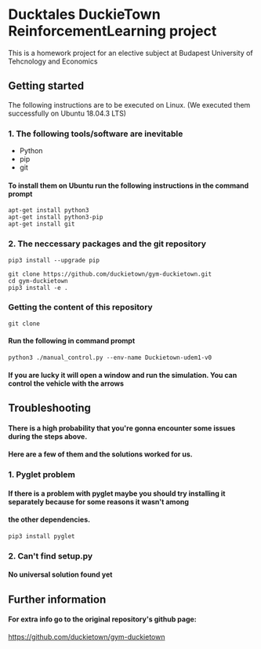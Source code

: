 # Ducktales DuckieTown ReinforcementLearning project
This is a homework project for an elective subject at Budapest University of Tehcnology and Economics 

## Getting started

The following instructions are to be executed on Linux. (We executed them successfully on Ubuntu 18.04.3 LTS)

### 1. The following tools/software are inevitable

- Python
- pip
- git

#### To install them on Ubuntu run the following instructions in the command prompt
```
apt-get install python3
apt-get install python3-pip
apt-get install git
```
### 2. The neccessary packages and the git repository
```
pip3 install --upgrade pip

git clone https://github.com/duckietown/gym-duckietown.git
cd gym-duckietown
pip3 install -e .
```
### Getting the content of this repository
```
git clone 
```
#### Run the following in command prompt
```
python3 ./manual_control.py --env-name Duckietown-udem1-v0
```
#### If you are lucky it will open a window and run the simulation. You can control the vehicle with the arrows

## Troubleshooting

#### There is a high probability that you're gonna encounter some issues during the steps above.
#### Here are a few of them and the solutions worked for us.

### 1. Pyglet problem
#### If there is a problem with pyglet maybe you should try installing it separately because for some reasons it wasn't among
#### the other dependencies.
```
pip3 install pyglet
```
### 2. Can't find setup.py
#### No universal solution found yet

## Further information 
#### For extra info go to the original repository's github page:
https://github.com/duckietown/gym-duckietown
